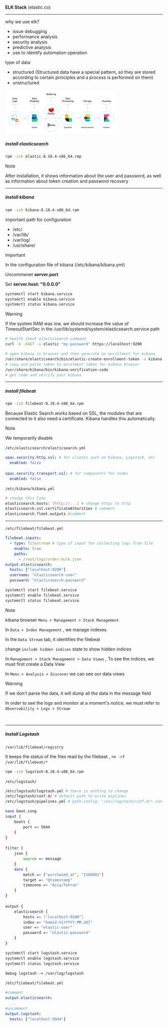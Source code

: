 **ELK Stack** (elastic.co)

------

why we use elk?

- issue debugging
- performance analysis
- security analysis
- predictive analysis
- use to identify automation operation

type of data

- structured (Structured data have a special pattern, so they are stored according to certain principles and a process is performed on them)
- unstructured

![](elk-stack.png)

##### install elasticsearch

```bash
rpm -ivh elastic-8.10.4-x86_64.rmp
```

> [!NOTE]
>
> After installation, it shows information about the user and password, as well as information about token creation and password recovery

------

##### install kibana

```bash
rpm -ivh kibana-8.10.4-x86_64.rpm
```

important path for configuration

- /etc/
- /var/lib/
- /var/log/
- /usr/share/

> [!IMPORTANT]
>
> In the configuration file of kibana (/etc/kibana/kibana.yml)
>
> Uncommenet **server.port**
>
> Set **server.host: "0.0.0.0"**

```bash
systemctl start kibana.service
systemctl enable kibana.service
systemctl status kibana.service
```

> [!WARNING]
>
> If the system RAM was low, we should increase the value of TimeoutStartSec in the /usr/lib/systemd/system/elasticsearch.service path

```bash
# health check elasticsearch command
curl -k -XGET -u elastic "my-password" https://localhost:9200
```

```bash
# open kibana in browser and then generate an enrollment for kibana
/usr/share/elasticsearch/bin/elastic-create-enrollment-token -s kibana
# copy and paste token to enrolment token for kibana browser
/usr/share/kibana/bin/kibana-verification-code
# get code and verrify your kibana
```

------

##### install filebeat

```bash
rpm -ivh filebeat-8.10.4-x86_64.rpm
```

Because Elastic Search works based on SSL, the modules that are connected to it also need a certificate. Kibana handles this automatically.

> [!NOTE]
>
> We temporarily disable 

`/etc/elasticsearch/elasticsearch.yml`

```yaml
xpac.security.http.ssl: # for clients such as Kibana, Logstash, etc
  enabled: false

xpac.security.transport.ssl: # for components for nodes
  enabled: false
```

`/etc/kibana/kibana.yml`

```bash
# change this line
elasticsearch.hosts: [http://...] # change https to http
elasticsearch.ssl.certificateAthurities # comment
elasticsearch.fleet.outputs #comment
```

------

`/etc/filebeat/filebeat.yml`

```yaml
filebeat.inputs:
  - type: filestream # type of input for collecting logs from file
	enable: true
	paths:
  	  - /root/logs/order-bulk.json
output.elasticsearch:
  hosts: ["localhost:9200"]
  username: "elasticsearch-user"
  passward: "elasticsearch-password"

```

```bash
systemctl start filebeat.service
systemctl enable filebeat.service
systemctl status filebeat.service
```

> [!NOTE]
>
> kibana browser `Menu > Management > Stack Management`
>
> In `Data > Index Management` , we manage indexes 
>
> In the `Data Stream` tab, it identifies the filebeat
>
> change `include hidden indices` state to show hidden indices
>
> In `Management > Stack Management > Data Views` , To see the indices, we must first create a Data View
>
> In `Menu > Analysis > Discover` we can see our data views

> [!WARNING]
>
> If we don't parse the data, it will dump all the data in the message field

‍‍‍‍‍In order to see the logs and monitor at a moment's notice, we must refer to ‍‍‍‍`Observability > Logs > Stream` 

‍‍‍‍

------

##### Install Logstash

`/var/lib/filebeat/registry`

It keeps the status of the files read by the filebeat , `rm -rf /var/lib/filebeat/*`

```bash
rpm -ivh logstash-8.10.4-x86_64.rpm
```

`/etc/logstash/`

```bash
/etc/logstash/logstash.yml # there is nothing to change
/etc/logstash/conf.d/ # default path to write piplines
/etc/logstash/pipelines.yml # path.config: "/etc/logstash/conf.d/*.conf"
```

```bash
nano beat.cong
input {
	beats {
		port => 5044
	}
}

filter {
	json {
		source => message
	}
	date {
		match => ["purchased_at", "ISO8601"]
		target => "@timestamp"
		timezone => "Asia/Tehran"
	}
}

output {
	elasticsearch {
		hosts => ["localhost:9200"]
        index => "hamid-%{+YYYY.MM.dd}"
        user => "elastic-user"
        password => "elastic-password"
	}
}
```

```bash
systemctl start logstash.service
systemctl enable logstash.service
systemctl status logstash.service
```

```tex
debug logstash -> /var/log/logstash
```

`/etc/filebeat/filebeat.yml`

```yaml
#comment
output.elasticsearch:
  ...
#uncomment   
output.logstash:
  hosts: ["localhost:5044"]
```

